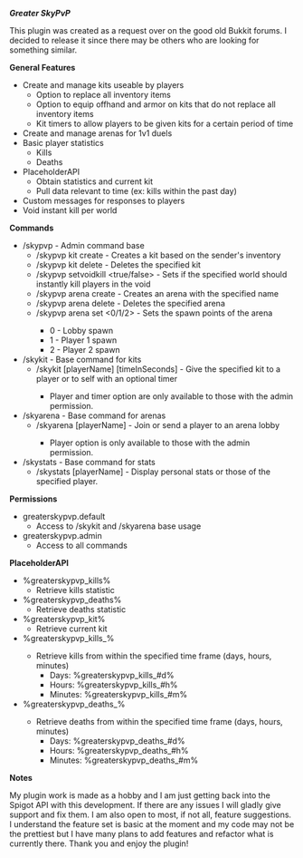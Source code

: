***Greater SkyPvP***

This plugin was created as a request over on the good old Bukkit forums. I decided to release it since there may be others who are looking for something similar.

**General Features**

-   Create and manage kits useable by players
    -   Option to replace all inventory items
    -   Option to equip offhand and armor on kits that do not replace all inventory items
    -   Kit timers to allow players to be given kits for a certain period of time
-   Create and manage arenas for 1v1 duels
-   Basic player statistics
    -   Kills
    -   Deaths
-   PlaceholderAPI
    -   Obtain statistics and current kit
    -   Pull data relevant to time (ex: kills within the past day)
-   Custom messages for responses to players
-   Void instant kill per world

**Commands**

-   /skypvp - Admin command base
    -   /skypvp kit create <kitName> - Creates a kit based on the sender's inventory
    -   /skypvp kit delete <kitName> - Deletes the specified kit
    -   /skypvp setvoidkill <worldName> <true/false> - Sets if the specified world should instantly kill players in the void
    -   /skypvp arena create <arenaName> - Creates an arena with the specified name
    -   /skypvp arena delete <arenaName> - Deletes the specified arena
    -   /skypvp arena set <arenaName> <0/1/2> - Sets the spawn points of the arena
        -   0 - Lobby spawn
        -   1 - Player 1 spawn
        -   2 - Player 2 spawn
-   /skykit - Base command for kits
    -   /skykit <kitName> [playerName] [timeInSeconds] - Give the specified kit to a player or to self with an optional timer
        -   Player and timer option are only available to those with the admin permission.
-   /skyarena - Base command for arenas
    -   /skyarena <arenaName> [playerName] - Join or send a player to an arena lobby
        -   Player option is only available to those with the admin permission.
-   /skystats - Base command for stats
    -   /skystats [playerName] - Display personal stats or those of the specified player.

**Permissions**

-   greaterskypvp.default
    -   Access to /skykit and /skyarena base usage
-   greaterskypvp.admin
    -   Access to all commands

**PlaceholderAPI**

-   %greaterskypvp_kills%
    -   Retrieve kills statistic
-   %greaterskypvp_deaths%
    -   Retrieve deaths statistic
-   %greaterskypvp_kit%
    -   Retrieve current kit
-   %greaterskypvp_kills_<time>%
    -   Retrieve kills from within the specified time frame (days, hours, minutes)
        -   Days: %greaterskypvp_kills_#d%
        -   Hours: %greaterskypvp_kills_#h%
        -   Minutes: %greaterskypvp_kills_#m%
-   %greaterskypvp_deaths_<time>%
    -   Retrieve deaths from within the specified time frame (days, hours, minutes)
        -   Days: %greaterskypvp_deaths_#d%
        -   Hours: %greaterskypvp_deaths_#h%
        -   Minutes: %greaterskypvp_deaths_#m%

**Notes**

My plugin work is made as a hobby and I am just getting back into the Spigot API with this development. If there are any issues I will gladly give support and fix them. I am also open to most, if not all, feature suggestions. I understand the feature set is basic at the moment and my code may not be the prettiest but I have many plans to add features and refactor what is currently there. Thank you and enjoy the plugin!
